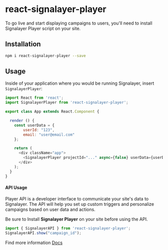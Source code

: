 # react-signalayer-player
To go live and start displaying campaigns to users, you'll need to install Signalayer Player script on your site.

## Installation
```bash
npm i react-signalayer-player --save
```

## Usage
Inside of your application where you would be running Signalayer, insert `SignalayerPlayer`:
```js
import React from 'react';
import SignalayerPlayer from 'react-signalayer-player';

export class App extends React.Component {

  render () {
    const userData = {
        userId: "123",
        email: "user@email.com"
    };

    return (
      <div className="app">
        <SignalayerPlayer projectId="..." async={false} userData={userData} />
      </div>
    );
  }
}
```

#### API Usage
Player API is a developer interface to communicate your site's data to Signalayer. The API will help you set up custom triggers and personalize campaigns based on user data and actions.

Be sure to Install **Signalayer Player** on your site before using the API.

```js
import { SignalayerAPI } from 'react-signalayer-player';
SignalayerAPI.show("campaign_id");
```


Find more information [Docs](https://signalayer.com/docs#apiDocsSection)